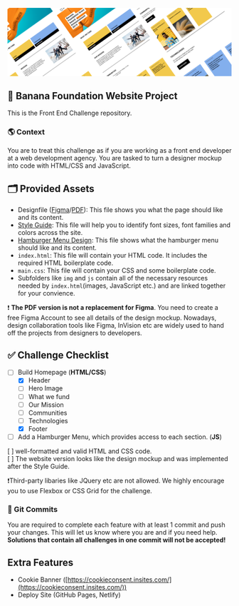 ![](docs/header.png?raw=true)

  
## 🍌 Banana Foundation Website Project
This is the Front End Challenge repository.  
  

###  🌎 Context

You are to treat this challenge as if you are working as a front end developer at a web development agency. You are tasked to turn a designer mockup into code with HTML/CSS and JavaScript.

## 🗂 Provided Assets
- Designfile ([Figma](https://www.figma.com/file/Y9zKhjbgHYD5ft5OLrggYjw8/Banana_Foundation_Challenge?node-id=0%3A1)/[PDF](docs/designfile.pdf)):  This file shows you what the page should like and its content.
- [Style Guide](https://www.figma.com/file/Y9zKhjbgHYD5ft5OLrggYjw8/Banana_Foundation_Challenge?node-id=44%3A2):  This file will help you to identify font sizes, font families and colors across the site.
- [Hamburger Menu Design](https://www.figma.com/file/Y9zKhjbgHYD5ft5OLrggYjw8/Banana_Foundation_Challenge?node-id=1181%3A26): This file shows what the hamburger menu should like and its content.
- `index.html`: This file will contain your HTML code. It includes the required  HTML boilerplate code.
- `main.css`: This file will contain your CSS and some boilerplate code.  
- Subfolders like `img` and `js` contain all of the necessary resources needed by `index.html`(images, JavaScript etc.) and are linked together for your convience. 

❗ **The PDF version is not a replacement for Figma**. You need to create a free Figma Account to see all details of the design mockup. Nowadays, design collaboration tools like Figma, InVision etc are widely used to hand off the projects from designers to developers.

## 	✅ Challenge Checklist

- [ ] Build Homepage (**HTML/CSS**)
    - [x] Header
    - [ ] Hero Image
    - [ ] What we fund
    - [ ] Our Mission
    - [ ] Communities
    - [ ] Technologies
    - [x] Footer

- [ ] Add a Hamburger Menu, which provides access to each section. (**JS**)

[ ] well-formatted and valid HTML and CSS code.  
[ ] The website version looks like the design mockup and was implemented after the Style Guide.

❗Third-party libaries like JQuery etc are not allowed. We highly encourage you to use Flexbox or CSS Grid for the challenge. 

### 🐙 Git Commits

 You are required to complete each feature with at least 1 commit and push your changes. This will let us know where you are and if you need help. 
**Solutions that contain all challenges in one commit will not be accepted!**

## Extra Features

- Cookie Banner ([https://cookieconsent.insites.com/](https://cookieconsent.insites.com/))
- Deploy Site (GitHub Pages, Netlify)

